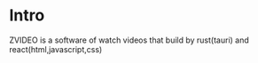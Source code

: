 # Intro
ZVIDEO is a software of watch videos that build by rust(tauri) and react(html,javascript,css)

